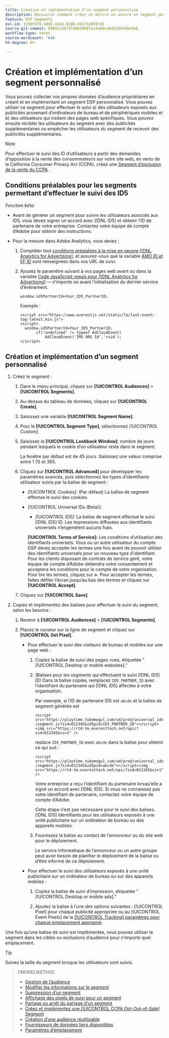```yaml
---
title: Création et implémentation d’un segment personnalisé
description: Découvrez comment créer et mettre en oeuvre un segment personnalisé pour effectuer le suivi des utilisateurs exposés aux publicités ou des utilisateurs qui visitent vos pages web.
feature: DSP Segments
exl-id: 3190fd78-18d2-4da3-920b-d4171e693c03
source-git-commit: 99091cd673fd064908fec4a89e28d2ddb448e9a8
workflow-type: tm+mt
source-wordcount: '646'
ht-degree: 0%

---
```


# Création et implémentation d’un segment personnalisé

Vous pouvez collecter vos propres données d’audience propriétaires en créant et en implémentant un segment DSP personnalisé. Vous pouvez utiliser ce segment pour effectuer le suivi a) des utilisateurs exposés aux publicités provenant d’ordinateurs de bureau et de périphériques mobiles et b) des utilisateurs qui visitent des pages web spécifiques. Vous pouvez ensuite recibler les utilisateurs du segment avec des publicités supplémentaires ou empêcher les utilisateurs du segment de recevoir des publicités supplémentaires.

>[!NOTE]
>
>Pour effectuer le suivi des ID d’utilisateurs à partir des demandes d’opposition à la vente des consommateurs sur votre site web, en vertu de la California Consumer Privacy Act (CCPA), créez une [Segment d’exclusion de la vente du CCPA](ccpa-opt-out-segment-create.md).

## Conditions préalables pour les segments permettant d’effectuer le suivi des ID5

*Fonction bêta*

* Avant de générer un segment pour suivre les utilisateurs associés aux ID5, vous devez signer un accord avec [!DNL ID5] et obtenir l’ID de partenaire de votre entreprise. Contactez votre équipe de compte d’Adobe pour obtenir des instructions.

* Pour la mesure dans Adobe Analytics, vous devez :

   1. Compléter tout [conditions préalables à la mise en oeuvre [!DNL Analytics for Advertising]](/help/integrations/analytics/prerequisites.md), et assurez-vous que la variable [AMO ID et EF ID](/help/integrations/analytics/ids.md) sont renseignées dans vos URL de suivi.

   1. Ajoutez le paramètre suivant à vos pages web avant ou dans la variable [Code JavaScript requis pour [!DNL Analytics for Advertising]](/help/integrations/analytics/javascript.md) — n’importe où avant l’initialisation du dernier service d’événement.

      ```window.id5PartnerId=Your_ID5_PartnerID;```

      Exemple :

      ```
      <script src="https://www.everestjs.net/static/le/last-event-tag-latest.min.js">
      <script>
        window.id5PartnerId=Your_ID5_PartnerID;
             if("undefined" != typeof AdCloudEvent)
                 AdCloudEvent('IMS ORG Id','rsid');
      </script>
      ```

## Création et implémentation d’un segment personnalisé

1. Créez le segment :

   1. Dans le menu principal, cliquez sur **[!UICONTROL Audiences]** > **[!UICONTROL Segments]**.

   1. Au-dessus du tableau de données, cliquez sur **[!UICONTROL Create]**.

   1. Saisissez une variable **[!UICONTROL Segment Name]**.

   1. Pour le **[!UICONTROL Segment Type]**, sélectionnez *[!UICONTROL Custom]*.

   1. Saisissez le **[!UICONTROL Lookback Window]**: nombre de jours pendant lesquels le cookie d’un utilisateur reste dans le segment.

      La fenêtre par défaut est de 45 jours. Saisissez une valeur comprise entre 1 (1) et 365.

   1. Cliquez sur **[!UICONTROL Advanced]** pour développer les paramètres avancés, puis sélectionnez les types d’identifiants utilisateur suivis par la balise de segment :

      * *[!UICONTROL Cookies]:* (Par défaut) La balise de segment effectue le suivi des cookies.

      * [!UICONTROL Universal IDs (Beta)]:

         * *[!UICONTROL ID5]:* La balise de segment effectue le suivi [!DNL ID5] ID. Les impressions diffusées aux identifiants universels n’engendrent aucuns frais.

        **[!UICONTROL Terms of Service]:** Les conditions d’utilisation des identifiants universels. Vous ou un autre utilisateur du compte DSP devez accepter les termes une fois avant de pouvoir utiliser des identifiants universels pour un nouveau type d’identifiant. Pour les clients disposant de contrats de service géré, votre équipe de compte d’Adobe obtiendra votre consentement et acceptera les conditions pour le compte de votre organisation. Pour lire les termes, cliquez sur **>**. Pour accepter les termes, faites défiler l’écran jusqu’au bas des termes et cliquez sur **[!UICONTROL Accept]**.

   1. Cliquez sur **[!UICONTROL Save]**.

1. Copiez et implémentez des balises pour effectuer le suivi du segment, selon les besoins :

   1. Revenir à **[!UICONTROL Audiences]** > **[!UICONTROL Segments]**.

   1. Placez le curseur sur la ligne de segment et cliquez sur **[!UICONTROL Get Pixel]**.

      * Pour effectuer le suivi des visiteurs de bureau et mobiles sur une page web :

         1. Copiez la balise de suivi des pages vues, étiquetée &quot;[!UICONTROL Desktop or mobile websites].&quot;

         1. (Balises pour les segments qui effectuent le suivi [!DNL ID5] ID) Dans la balise copiée, remplacez `ID5_PARTNER_ID` avec l’identifiant du partenaire qui [!DNL ID5] affectée à votre organisation.

            Par exemple, si l’ID de partenaire ID5 est `abcde` et la balise de segment générée est

            ```<script src="https://playtime.tubemogul.com/ud/prod/universal_ids/segment.js?sid=012345&id5pid=ID5_PARTNER_ID"></script><img src="https://rtd-tm.everesttech.net/upi/?sid=012345&cs=1" />```

            replace `ID5_PARTNER_ID` avec `abcde` dans la balise pour obtenir ce qui suit :

            ```<script src="https://playtime.tubemogul.com/ud/prod/universal_ids/segment.js?sid=012345&id5pid=abcde"></script><img src="https://rtd-tm.everesttech.net/upi/?sid=012345&cs=1" />```

            Votre entreprise a reçu l’identifiant du partenaire lorsqu’elle a signé un accord avec [!DNL ID5]. Si vous ne connaissez pas votre identifiant de partenaire, contactez votre équipe de compte d’Adobe.

            Cette étape n’est pas nécessaire pour le suivi des balises. [!DNL ID5] Identifiants pour les utilisateurs exposés à une unité publicitaire sur un ordinateur de bureau ou des appareils mobiles.

         1. Fournissez la balise au contact de l’annonceur ou du site web pour le déploiement.

            Le service informatique de l’annonceur ou un autre groupe peut avoir besoin de planifier le déploiement de la balise ou d’être informé de ce déploiement.

      * Pour effectuer le suivi des utilisateurs exposés à une unité publicitaire sur un ordinateur de bureau ou sur des appareils mobiles :

         1. Copiez la balise de suivi d’impression, étiquetée &quot;[!UICONTROL Desktop or mobile ads].&quot;

         1. Ajoutez la balise à l’une des options suivantes : [!UICONTROL Pixel] pour chaque publicité appropriée ou au [!UICONTROL Event Pixels] de la [[!UICONTROL Tracking] paramètres pour chaque emplacement approprié](/help/dsp/campaign-management/placements/placement-settings.md#placement-tracking).

Une fois qu’une balise de suivi est implémentée, vous pouvez utiliser le segment dans les cibles ou exclusions d’audience pour n’importe quel emplacement.

>[!TIP]
>
>Suivez la taille du segment lorsque les utilisateurs sont suivis.

>[!MORELIKETHIS]
>
>* [Gestion de l’audience](audience-about.md)
>* [Modifier les informations sur le segment](segment-edit.md)
>* [Suppression d’un segment](segment-delete.md)
>* [Affichage des pixels de suivi pour un segment](segment-view-pixels.md)
>* [Partage ou arrêt du partage d’un segment](segment-share.md)
>* [Créez et implémentez une [!UICONTROL CCPA Opt-Out-of-Sale] Segment](ccpa-opt-out-segment-create.md)
>* [Création d’une audience réutilisable](reusable-audience-create.md)
>* [Fournisseurs de données tiers disponibles](third-party-data-providers.md)
>* [Paramètres d’emplacement](/help/dsp/campaign-management/placements/placement-settings.md)
